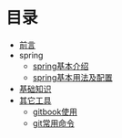 # 目录

* [前言](README.md)
* spring
    * [spring基本介绍](Spring/spring基本介绍.md)
    * [spring基本用法及配置]()
* [基础知识]()
* [其它工具]()
    * [gitbook使用]()
    * [git常用命令]()

